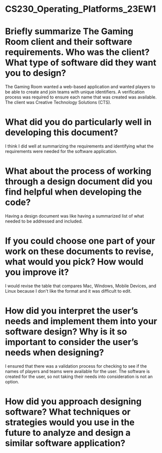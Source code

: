 # CS230_Operating_Platforms_23EW1

# Briefly summarize The Gaming Room client and their software requirements. Who was the client? What type of software did they want you to design?
The Gaming Room wanted a web-based application and wanted players to be able to create and join teams with unique identifiers.  A verification process was required to ensure each name that was created was available. The client was Creative Technology Solutions (CTS).

# What did you do particularly well in developing this document?
I think I did well at summarizing the requirements and identifying what the requirements were needed for the software application.

# What about the process of working through a design document did you find helpful when developing the code?
Having a design document was like having a summarized list of what needed to be addressed and included.

# If you could choose one part of your work on these documents to revise, what would you pick? How would you improve it?
I would revise the table that compares Mac, Windows, Mobile Devices, and Linux because I don't like the format and it was difficult to edit.

# How did you interpret the user’s needs and implement them into your software design? Why is it so important to consider the user’s needs when designing?
I ensured that there was a validation process for checking to see if the names of players and teams were available for the user.  The software is created for the user, so not taking their needs into consideration is not an option.

# How did you approach designing software? What techniques or strategies would you use in the future to analyze and design a similar software application?



